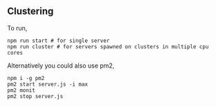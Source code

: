 ## Clustering

To run,

```shell
npm run start # for single server
npm run cluster # for servers spawned on clusters in multiple cpu cores
```

Alternatively you could also use pm2,

```shell
npm i -g pm2
pm2 start server.js -i max
pm2 monit
pm2 stop server.js
```

